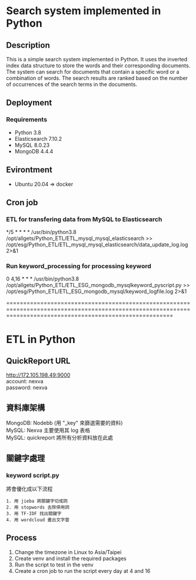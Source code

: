# Search system implemented in Python
## Description
This is a simple search system implemented in Python. It uses the inverted index data structure to store the words and their corresponding documents. The system can search for documents that contain a specific word or a combination of words. The search results are ranked based on the number of occurrences of the search terms in the documents.

## Deployment
### Requirements
- Python 3.8
- Elasticsearch 7.10.2
- MySQL 8.0.23
- MongoDB 4.4.4

## Evirontment
- Ubuntu 20.04 => docker

## Cron job
### ETL for transfering data from MySQL to Elasticsearch
*/5 * * * * /usr/bin/python3.8 /opt/allgets/Python_ETL/ETL_mysql_mysql_elasticsearch >> /opt/esg/Python_ETL/ETL_mysql_mysql_elasticsearch/data_update_log.log 2>&1

### Run keyword_processing for processing keyword
0 4,16 * * * /usr/bin/python3.8 /opt/allgets/Python_ETL/ETL_ESG_mongodb_mysqlkeyword_pyscript.py >> /opt/esg/Python_ETL/ETL_ESG_mongodb_mysql/keyword_logfile.log 2>&1

=============================================================================================================================================================
# ETL in Python
## QuickReport URL
http://172.105.198.49:9000<br>
account: nexva<br>
password: nexva


## 資料庫架構
MongoDB: Nodebb (用 "_key" 來篩選需要的資料)<br>
MySQL: Nexva 主要使用其 log 表格<br>
MySQL: quickreport 將所有分析資料放在此處<br>


## 關鍵字處理
### keyword script.py
  
  將會優化成以下流程
  ```
  1. 用 jieba 將關鍵字切成詞 
  2. 用 stopwords 去除停用詞
  3. 用 TF-IDF 找出關鍵字
  4. 用 wordcloud 畫出文字雲
  ```

## Process
1. Change the timezone in Linux to Asia/Taipei
2. Create venv and install the required packages
3. Run the script to test in the venv
4. Create a cron job to run the script every day at 4 and 16